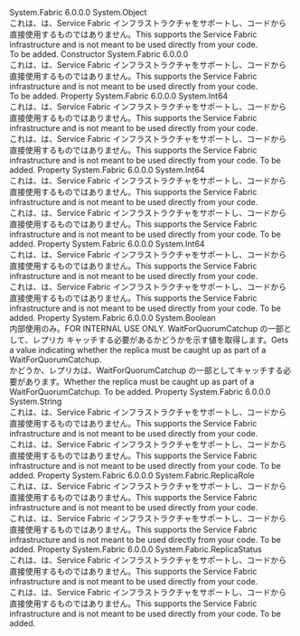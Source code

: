<Type Name="ReplicaInformation" FullName="System.Fabric.ReplicaInformation">
  <TypeSignature Language="C#" Value="public sealed class ReplicaInformation" />
  <TypeSignature Language="ILAsm" Value=".class public auto ansi sealed beforefieldinit ReplicaInformation extends System.Object" />
  <TypeSignature Language="DocId" Value="T:System.Fabric.ReplicaInformation" />
  <TypeSignature Language="VB.NET" Value="Public NotInheritable Class ReplicaInformation" />
  <TypeSignature Language="F#" Value="type ReplicaInformation = class" />
  <AssemblyInfo>
    <AssemblyName>System.Fabric</AssemblyName>
    <AssemblyVersion>6.0.0.0</AssemblyVersion>
  </AssemblyInfo>
  <Base>
    <BaseTypeName>System.Object</BaseTypeName>
  </Base>
  <Interfaces />
  <Docs>
    <summary>
            <span data-ttu-id="ac87a-101">これは、は、Service Fabric インフラストラクチャをサポートし、コードから直接使用するものではありません。</span><span class="sxs-lookup"><span data-stu-id="ac87a-101">This supports the Service Fabric infrastructure and is not meant to be used directly from your code.</span></span>
            </summary>
    <remarks>To be added.</remarks>
  </Docs>
  <Members>
    <Member MemberName=".ctor">
      <MemberSignature Language="C#" Value="public ReplicaInformation ();" />
      <MemberSignature Language="ILAsm" Value=".method public hidebysig specialname rtspecialname instance void .ctor() cil managed" />
      <MemberSignature Language="DocId" Value="M:System.Fabric.ReplicaInformation.#ctor" />
      <MemberSignature Language="VB.NET" Value="Public Sub New ()" />
      <MemberType>Constructor</MemberType>
      <AssemblyInfo>
        <AssemblyName>System.Fabric</AssemblyName>
        <AssemblyVersion>6.0.0.0</AssemblyVersion>
      </AssemblyInfo>
      <Parameters />
      <Docs>
        <summary>
            <span data-ttu-id="ac87a-102">これは、は、Service Fabric インフラストラクチャをサポートし、コードから直接使用するものではありません。</span><span class="sxs-lookup"><span data-stu-id="ac87a-102">This supports the Service Fabric infrastructure and is not meant to be used directly from your code.</span></span>
            </summary>
        <remarks>To be added.</remarks>
      </Docs>
    </Member>
    <Member MemberName="CatchUpCapability">
      <MemberSignature Language="C#" Value="public long CatchUpCapability { get; }" />
      <MemberSignature Language="ILAsm" Value=".property instance int64 CatchUpCapability" />
      <MemberSignature Language="DocId" Value="P:System.Fabric.ReplicaInformation.CatchUpCapability" />
      <MemberSignature Language="VB.NET" Value="Public ReadOnly Property CatchUpCapability As Long" />
      <MemberSignature Language="F#" Value="member this.CatchUpCapability : int64" Usage="System.Fabric.ReplicaInformation.CatchUpCapability" />
      <MemberType>Property</MemberType>
      <AssemblyInfo>
        <AssemblyName>System.Fabric</AssemblyName>
        <AssemblyVersion>6.0.0.0</AssemblyVersion>
      </AssemblyInfo>
      <ReturnValue>
        <ReturnType>System.Int64</ReturnType>
      </ReturnValue>
      <Docs>
        <summary><span data-ttu-id="ac87a-103">これは、は、Service Fabric インフラストラクチャをサポートし、コードから直接使用するものではありません。</span><span class="sxs-lookup"><span data-stu-id="ac87a-103">This supports the Service Fabric infrastructure and is not meant to be used directly from your code.</span></span></summary>
        <value><span data-ttu-id="ac87a-104">これは、は、Service Fabric インフラストラクチャをサポートし、コードから直接使用するものではありません。</span><span class="sxs-lookup"><span data-stu-id="ac87a-104">This supports the Service Fabric infrastructure and is not meant to be used directly from your code.</span></span></value>
        <remarks>To be added.</remarks>
      </Docs>
    </Member>
    <Member MemberName="CurrentProgress">
      <MemberSignature Language="C#" Value="public long CurrentProgress { get; }" />
      <MemberSignature Language="ILAsm" Value=".property instance int64 CurrentProgress" />
      <MemberSignature Language="DocId" Value="P:System.Fabric.ReplicaInformation.CurrentProgress" />
      <MemberSignature Language="VB.NET" Value="Public ReadOnly Property CurrentProgress As Long" />
      <MemberSignature Language="F#" Value="member this.CurrentProgress : int64" Usage="System.Fabric.ReplicaInformation.CurrentProgress" />
      <MemberType>Property</MemberType>
      <AssemblyInfo>
        <AssemblyName>System.Fabric</AssemblyName>
        <AssemblyVersion>6.0.0.0</AssemblyVersion>
      </AssemblyInfo>
      <ReturnValue>
        <ReturnType>System.Int64</ReturnType>
      </ReturnValue>
      <Docs>
        <summary><span data-ttu-id="ac87a-105">これは、は、Service Fabric インフラストラクチャをサポートし、コードから直接使用するものではありません。</span><span class="sxs-lookup"><span data-stu-id="ac87a-105">This supports the Service Fabric infrastructure and is not meant to be used directly from your code.</span></span></summary>
        <value><span data-ttu-id="ac87a-106">これは、は、Service Fabric インフラストラクチャをサポートし、コードから直接使用するものではありません。</span><span class="sxs-lookup"><span data-stu-id="ac87a-106">This supports the Service Fabric infrastructure and is not meant to be used directly from your code.</span></span></value>
        <remarks>To be added.</remarks>
      </Docs>
    </Member>
    <Member MemberName="Id">
      <MemberSignature Language="C#" Value="public long Id { get; }" />
      <MemberSignature Language="ILAsm" Value=".property instance int64 Id" />
      <MemberSignature Language="DocId" Value="P:System.Fabric.ReplicaInformation.Id" />
      <MemberSignature Language="VB.NET" Value="Public ReadOnly Property Id As Long" />
      <MemberSignature Language="F#" Value="member this.Id : int64" Usage="System.Fabric.ReplicaInformation.Id" />
      <MemberType>Property</MemberType>
      <AssemblyInfo>
        <AssemblyName>System.Fabric</AssemblyName>
        <AssemblyVersion>6.0.0.0</AssemblyVersion>
      </AssemblyInfo>
      <ReturnValue>
        <ReturnType>System.Int64</ReturnType>
      </ReturnValue>
      <Docs>
        <summary><span data-ttu-id="ac87a-107">これは、は、Service Fabric インフラストラクチャをサポートし、コードから直接使用するものではありません。</span><span class="sxs-lookup"><span data-stu-id="ac87a-107">This supports the Service Fabric infrastructure and is not meant to be used directly from your code.</span></span></summary>
        <value><span data-ttu-id="ac87a-108">これは、は、Service Fabric インフラストラクチャをサポートし、コードから直接使用するものではありません。</span><span class="sxs-lookup"><span data-stu-id="ac87a-108">This supports the Service Fabric infrastructure and is not meant to be used directly from your code.</span></span></value>
        <remarks>To be added.</remarks>
      </Docs>
    </Member>
    <Member MemberName="MustCatchup">
      <MemberSignature Language="C#" Value="public bool MustCatchup { get; }" />
      <MemberSignature Language="ILAsm" Value=".property instance bool MustCatchup" />
      <MemberSignature Language="DocId" Value="P:System.Fabric.ReplicaInformation.MustCatchup" />
      <MemberSignature Language="VB.NET" Value="Public ReadOnly Property MustCatchup As Boolean" />
      <MemberSignature Language="F#" Value="member this.MustCatchup : bool" Usage="System.Fabric.ReplicaInformation.MustCatchup" />
      <MemberType>Property</MemberType>
      <AssemblyInfo>
        <AssemblyName>System.Fabric</AssemblyName>
        <AssemblyVersion>6.0.0.0</AssemblyVersion>
      </AssemblyInfo>
      <ReturnValue>
        <ReturnType>System.Boolean</ReturnType>
      </ReturnValue>
      <Docs>
        <summary>
            <span data-ttu-id="ac87a-109">内部使用のみ。</span><span class="sxs-lookup"><span data-stu-id="ac87a-109">FOR INTERNAL USE ONLY.</span></span>
            <span data-ttu-id="ac87a-110">WaitForQuorumCatchup の一部として、レプリカ キャッチする必要があるかどうかを示す値を取得します。</span><span class="sxs-lookup"><span data-stu-id="ac87a-110">Gets a value indicating whether the replica must be caught up as part of a WaitForQuorumCatchup.</span></span>
            </summary>
        <value><span data-ttu-id="ac87a-111">かどうか、レプリカは、WaitForQuorumCatchup の一部としてキャッチする必要があります。</span><span class="sxs-lookup"><span data-stu-id="ac87a-111">Whether the replica must be caught up as part of a WaitForQuorumCatchup.</span></span></value>
        <remarks>To be added.</remarks>
      </Docs>
    </Member>
    <Member MemberName="ReplicatorAddress">
      <MemberSignature Language="C#" Value="public string ReplicatorAddress { get; }" />
      <MemberSignature Language="ILAsm" Value=".property instance string ReplicatorAddress" />
      <MemberSignature Language="DocId" Value="P:System.Fabric.ReplicaInformation.ReplicatorAddress" />
      <MemberSignature Language="VB.NET" Value="Public ReadOnly Property ReplicatorAddress As String" />
      <MemberSignature Language="F#" Value="member this.ReplicatorAddress : string" Usage="System.Fabric.ReplicaInformation.ReplicatorAddress" />
      <MemberType>Property</MemberType>
      <AssemblyInfo>
        <AssemblyName>System.Fabric</AssemblyName>
        <AssemblyVersion>6.0.0.0</AssemblyVersion>
      </AssemblyInfo>
      <ReturnValue>
        <ReturnType>System.String</ReturnType>
      </ReturnValue>
      <Docs>
        <summary><span data-ttu-id="ac87a-112">これは、は、Service Fabric インフラストラクチャをサポートし、コードから直接使用するものではありません。</span><span class="sxs-lookup"><span data-stu-id="ac87a-112">This supports the Service Fabric infrastructure and is not meant to be used directly from your code.</span></span></summary>
        <value><span data-ttu-id="ac87a-113">これは、は、Service Fabric インフラストラクチャをサポートし、コードから直接使用するものではありません。</span><span class="sxs-lookup"><span data-stu-id="ac87a-113">This supports the Service Fabric infrastructure and is not meant to be used directly from your code.</span></span></value>
        <remarks>To be added.</remarks>
      </Docs>
    </Member>
    <Member MemberName="Role">
      <MemberSignature Language="C#" Value="public System.Fabric.ReplicaRole Role { get; }" />
      <MemberSignature Language="ILAsm" Value=".property instance valuetype System.Fabric.ReplicaRole Role" />
      <MemberSignature Language="DocId" Value="P:System.Fabric.ReplicaInformation.Role" />
      <MemberSignature Language="VB.NET" Value="Public ReadOnly Property Role As ReplicaRole" />
      <MemberSignature Language="F#" Value="member this.Role : System.Fabric.ReplicaRole" Usage="System.Fabric.ReplicaInformation.Role" />
      <MemberType>Property</MemberType>
      <AssemblyInfo>
        <AssemblyName>System.Fabric</AssemblyName>
        <AssemblyVersion>6.0.0.0</AssemblyVersion>
      </AssemblyInfo>
      <ReturnValue>
        <ReturnType>System.Fabric.ReplicaRole</ReturnType>
      </ReturnValue>
      <Docs>
        <summary><span data-ttu-id="ac87a-114">これは、は、Service Fabric インフラストラクチャをサポートし、コードから直接使用するものではありません。</span><span class="sxs-lookup"><span data-stu-id="ac87a-114">This supports the Service Fabric infrastructure and is not meant to be used directly from your code.</span></span></summary>
        <value><span data-ttu-id="ac87a-115">これは、は、Service Fabric インフラストラクチャをサポートし、コードから直接使用するものではありません。</span><span class="sxs-lookup"><span data-stu-id="ac87a-115">This supports the Service Fabric infrastructure and is not meant to be used directly from your code.</span></span></value>
        <remarks>To be added.</remarks>
      </Docs>
    </Member>
    <Member MemberName="Status">
      <MemberSignature Language="C#" Value="public System.Fabric.ReplicaStatus Status { get; }" />
      <MemberSignature Language="ILAsm" Value=".property instance valuetype System.Fabric.ReplicaStatus Status" />
      <MemberSignature Language="DocId" Value="P:System.Fabric.ReplicaInformation.Status" />
      <MemberSignature Language="VB.NET" Value="Public ReadOnly Property Status As ReplicaStatus" />
      <MemberSignature Language="F#" Value="member this.Status : System.Fabric.ReplicaStatus" Usage="System.Fabric.ReplicaInformation.Status" />
      <MemberType>Property</MemberType>
      <AssemblyInfo>
        <AssemblyName>System.Fabric</AssemblyName>
        <AssemblyVersion>6.0.0.0</AssemblyVersion>
      </AssemblyInfo>
      <ReturnValue>
        <ReturnType>System.Fabric.ReplicaStatus</ReturnType>
      </ReturnValue>
      <Docs>
        <summary><span data-ttu-id="ac87a-116">これは、は、Service Fabric インフラストラクチャをサポートし、コードから直接使用するものではありません。</span><span class="sxs-lookup"><span data-stu-id="ac87a-116">This supports the Service Fabric infrastructure and is not meant to be used directly from your code.</span></span></summary>
        <value><span data-ttu-id="ac87a-117">これは、は、Service Fabric インフラストラクチャをサポートし、コードから直接使用するものではありません。</span><span class="sxs-lookup"><span data-stu-id="ac87a-117">This supports the Service Fabric infrastructure and is not meant to be used directly from your code.</span></span></value>
        <remarks>To be added.</remarks>
      </Docs>
    </Member>
  </Members>
</Type>